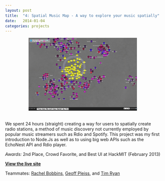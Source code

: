 ```yaml
---
layout: post
title:  "4: Spatial Music Map - A way to explore your music spatially"
date:   2014-01-04
categories: projects
---
```


<center><img src="/images/projects/musicmap.jpg" width="70%"></center><br> 

We spent 24 hours (straight) creating a way for users to spatially create radio stations, a method of music discovery not currently employed by popular music streamers such as Rdio and Spotify. This project was my first introduction to Node.Js as well as to using big web APIs such as the EchoNest API and Rdio player.

_Awards:_ 2nd Place, Crowd Favorite, and Best UI at HackMIT (February 2013)

__[View the live site](http://themusicmap.herokuapp.com/)__

Teammates: [Rachel Bobbins](http://twitter.com/bobbins), [Geoff Pleiss](http://twitter.com/geoffpleiss), and [Tim Ryan](http://twitter.com/timcameronryan)